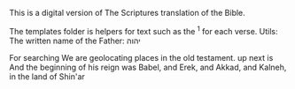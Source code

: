 This is a digital version of The Scriptures translation of the Bible.

The templates folder is helpers for text such as the <sup>1</sup> for each verse.
Utils:
The written name of the Father: יהוה

For searching
We are geolocating places in the old testament. up next is And the beginning of his reign was Babel, and Erek, and Akkad, and Kalneh, in the land of Shin'ar